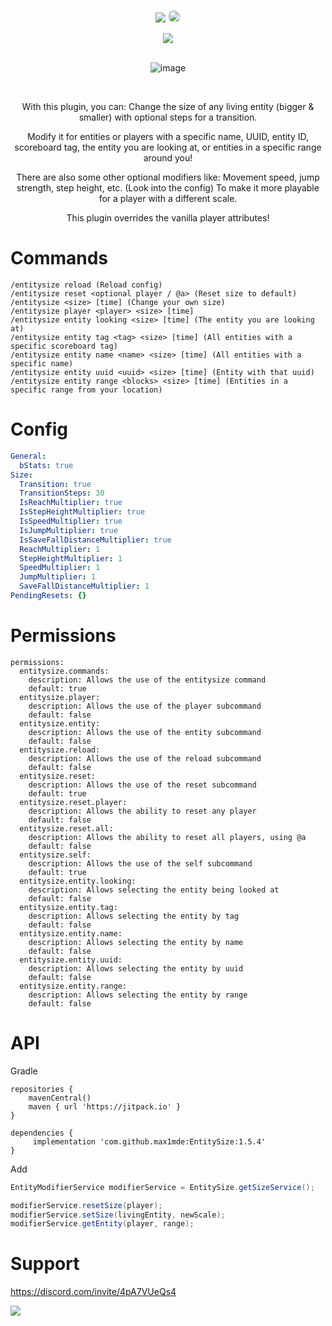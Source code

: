 <div align="center">
	
<a href="https://jitpack.io/#max1mde/EntitySize"><img src="https://jitpack.io/v/max1mde/EntitySize.svg"></a>
<a href="https://discord.gg/2UTkYj26B4" target="_blank"><img src="https://img.shields.io/badge/Discord_Server-7289DA?style=flat&logo=discord&logoColor=white" alt="Join Discord Server" style="border-radius: 15px; height: 20px;"></a>

  <img src="https://imgur.com/yMuZdvu.gif">
  
<br>
<br>

![image](https://github.com/user-attachments/assets/8d79fd86-77ef-4f5b-a563-58e8448af5d4)

<br>

<p>
With this plugin, you can:
Change the size of any living entity (bigger & smaller)
with optional steps for a transition.

Modify it for entities or players with a specific name, UUID, entity ID, scoreboard tag, the entity you are looking at, or entities in a specific range around you!

There are also some other optional modifiers like:
Movement speed, jump strength, step height, etc. (Look into the config)
To make it more playable for a player with a different scale.

This plugin overrides the vanilla player attributes!
</p>

  
</div>

# Commands

```
/entitysize reload (Reload config)
/entitysize reset <optional player / @a> (Reset size to default)
/entitysize <size> [time] (Change your own size)
/entitysize player <player> <size> [time]
/entitysize entity looking <size> [time] (The entity you are looking at)
/entitysize entity tag <tag> <size> [time] (All entities with a specific scoreboard tag)
/entitysize entity name <name> <size> [time] (All entities with a specific name)
/entitysize entity uuid <uuid> <size> [time] (Entity with that uuid)
/entitysize entity range <blocks> <size> [time] (Entities in a specific range from your location)
```

# Config
```yml
General:
  bStats: true
Size:
  Transition: true
  TransitionSteps: 30
  IsReachMultiplier: true
  IsStepHeightMultiplier: true
  IsSpeedMultiplier: true
  IsJumpMultiplier: true
  IsSaveFallDistanceMultiplier: true
  ReachMultiplier: 1
  StepHeightMultiplier: 1
  SpeedMultiplier: 1
  JumpMultiplier: 1
  SaveFallDistanceMultiplier: 1
PendingResets: {}
```

# Permissions
```
permissions:
  entitysize.commands:
    description: Allows the use of the entitysize command
    default: true
  entitysize.player:
    description: Allows the use of the player subcommand
    default: false
  entitysize.entity:
    description: Allows the use of the entity subcommand
    default: false
  entitysize.reload:
    description: Allows the use of the reload subcommand
    default: false
  entitysize.reset:
    description: Allows the use of the reset subcommand
    default: true
  entitysize.reset.player:
    description: Allows the ability to reset any player
    default: false
  entitysize.reset.all:
    description: Allows the ability to reset all players, using @a
    default: false
  entitysize.self:
    description: Allows the use of the self subcommand
    default: true
  entitysize.entity.looking:
    description: Allows selecting the entity being looked at
    default: false
  entitysize.entity.tag:
    description: Allows selecting the entity by tag
    default: false
  entitysize.entity.name:
    description: Allows selecting the entity by name
    default: false
  entitysize.entity.uuid:
    description: Allows selecting the entity by uuid
    default: false
  entitysize.entity.range:
    description: Allows selecting the entity by range
    default: false
```

# API
Gradle
```
repositories {
	mavenCentral()
	maven { url 'https://jitpack.io' }
}

dependencies {
	 implementation 'com.github.max1mde:EntitySize:1.5.4'
}
```

Add 

```java
EntityModifierService modifierService = EntitySize.getSizeService();

modifierService.resetSize(player);
modifierService.setSize(livingEntity, newScale);
modifierService.getEntity(player, range);
```

# Support
https://discord.com/invite/4pA7VUeQs4

<img src="https://github.com/max1mde/EntitySize/assets/114857048/2288ecc1-2ed8-4e8e-814e-d4923d57bb0e">
